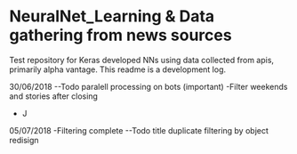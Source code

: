 # NeuralNet_Learning & Data gathering from news sources
Test repository for Keras developed NNs using data collected from apis, 
primarily alpha vantage. This readme is a development log.


30/06/2018
--Todo paralell processing on bots (important)
-Filter weekends and stories after closing 
 - J

05/07/2018
-Filtering complete
--Todo title duplicate filtering by object redisign
